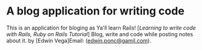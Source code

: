 # A blog application for writing code

This is an application for bloging as Ya'll learn Rails!
[*Learning to write code with Rails, Ruby on Rails Tutorial*]
Blog, write and code while posting notes about it.
by [Edwin Vega]Email: (edwin.ponc@gamil.com).